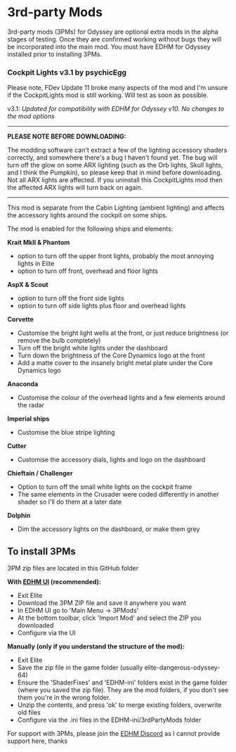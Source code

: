 # 3rd-party Mods

3rd-party mods (3PMs) for Odyssey are optional extra mods in the alpha stages of testing. Once they are confirmed working without bugs they will be incorporated into the main mod. You must have EDHM for Odyssey installed prior to installing 3PMs.

### Cockpit Lights v3.1 by psychicEgg

Please note, FDev Update 11 broke many aspects of the mod and I'm unsure if the CockpitLights mod is still working. Will test as soon as possible.

v3.1: _Updated for compatibility with EDHM for Odyssey v10. No changes to the mod options_

- - - - - - - - - - - - - - - - - - - - - - - - - - - - - - - - - -
**PLEASE NOTE BEFORE DOWNLOADING:**

The modding software can't extract a few of the lighting accessory shaders correctly, and somewhere there's a bug I haven't found yet.
The bug will turn off the glow on some ARX lighting (such as the Orb lights, Skull lights, and I think the Pumpkin), so please keep that
in mind before downloading.
Not all ARX lights are affected. If you uninstall this CockpitLights mod then the affected ARX lights will turn back on again.
- - - - - - - - - - - - - - - - - - - - - - - - - - - - - - - - - -

This mod is separate from the Cabin Lighting (ambient lighting) and affects the accessory lights around the cockpit on some ships.

The mod is enabled for the following ships and elements:

**Krait MkII & Phantom**
 - option to turn off the upper front lights, probably the most annoying lights in Elite
 - option to turn off front, overhead and floor lights

**AspX & Scout**
 - option to turn off the front side lights
 - option to turn off side lights plus floor and overhead lights

**Corvette**
 - Customise the bright light wells at the front, or just reduce brightness (or remove the bulb completely)
 - Turn off the bright white lights under the dashboard
 - Turn down the brightness of the Core Dynamics logo at the front
 - Add a matte cover to the insanely bright metal plate under the Core Dynamics logo

**Anaconda**
 - Customise the colour of the overhead lights and a few elements around the radar

**Imperial ships**
 - Customise the blue stripe lighting

**Cutter**
 - Customise the accessory dials, lights and logo on the dashboard 

**Chieftain / Challenger**
 - Option to turn off the small white lights on the cockpit frame
 - The same elements in the Crusader were coded differently in another shader so I'll do them at a later date

**Dolphin**
 - Dim the accessory lights on the dashboard, or make them grey

## To install 3PMs

3PM zip files are located in this GitHub folder

**With [EDHM UI](https://github.com/BlueMystical/EDHM_UI/releases) (recommended):**
- Exit Elite
- Download the 3PM ZIP file and save it anywhere you want
- In EDHM UI go to 'Main Menu -> 3PMods'
- At the bottom toolbar, click 'Import Mod' and select the ZIP you downloaded
- Configure via the UI

**Manually (only if you understand the structure of the mod):**
 - Exit Elite
 - Save the zip file in the game folder (usually elite-dangerous-odyssey-64)
 - Ensure the 'ShaderFixes' and 'EDHM-ini' folders exist in the game folder (where you saved the zip file). They are the mod folders, if you don't see them you're in the wrong folder.
 - Unzip the contents, and press 'ok' to merge existing folders, overwrite old files
 - Configure via the .ini files in the EDHM-ini/3rdPartyMods folder

For support with 3PMs, please join the [EDHM Discord](https://discord.gg/MtBszksjMr) as I cannot provide support here, thanks
